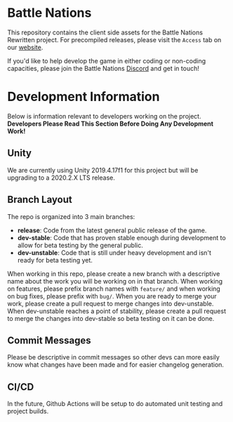 # Battle Nations
This repository contains the client side assets for the Battle Nations Rewritten project. For precompiled releases, please visit the `Access` tab on our [website](https://battlenations.net/).  

If you'd like to help develop the game in either coding or non-coding capacities, please join the Battle Nations [Discord](https://discord.com/invite/77yCMqM) and get in touch!


# Development Information
Below is information relevant to developers working on the project.  
**Developers Please Read This Section Before Doing Any Development Work!**

## Unity
We are currently using Unity 2019.4.17f1 for this project but will be upgrading to a 2020.2.X LTS release.

## Branch Layout
The repo is organized into 3 main branches: 
- **release**: Code from the latest general public release of the game.
- **dev-stable**: Code that has proven stable enough during development to allow for beta testing by the general public.
- **dev-unstable**: Code that is still under heavy development and isn't ready for beta testing yet.

When working in this repo, please create a new branch with a descriptive name about the work you will be working on in that branch. When working on features, please prefix branch names with `feature/` and when working on bug fixes, please prefix with `bug/`. When you are ready to merge your work, please create a pull request to merge changes into dev-unstable. When dev-unstable reaches a point of stability, please create a pull request to merge the changes into dev-stable so beta testing on it can be done.

## Commit Messages
Please be descriptive in commit messages so other devs can more easily know what changes have been made and for easier changelog generation.

## CI/CD
In the future, Github Actions will be setup to do automated unit testing and project builds.
